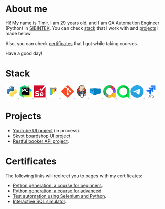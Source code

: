 # About me

Hi! My name is Timir. I am 29 years old, and I am QA Automation Engineer (Python) in [SIBINTEK](https://sibintek.ru). You can check [stack](#stack) that I work with and [projects](#projects) I made below.

Also, you can check [certificates](#certificates) that I got while taking courses.

Have a good day!  

# Stack
<a href="https://www.python.org/">
    <img src="resources/python-original.svg" height="40" width="40" />
</a>
<a href="https://www.jetbrains.com/pycharm/">
    <img src="resources/pycharm-logo.svg" height="40" width="40" />
</a>
<a href="https://www.selenium.dev/documentation/webdriver/">
    <img src="resources/selenium-original.svg" height="40" width="40" />
</a>
<a href="https://docs.pytest.org/">
    <img src="resources/pytest-original.svg" height="40" width="40" />
</a>
<a href="https://git-scm.com/">
    <img src="resources/git-original.svg" height="40" width="40" />
</a>
<a href="https://www.jenkins.io/">
    <img src="resources/jenkins-original.svg" height="40" width="40" />
</a>
<a href="https://aerokube.com/selenoid/">
    <img src="resources/aerokube_logo.svg" height="40" width="40" />
</a>
<a href="https://allurereport.org/">
    <img src="resources/allure-report-logo.svg" height="40" width="40" />
</a>
<a href="https://qameta.io/">
    <img src="resources/allure-testops.svg" height="40" width="40" />
</a>
<a href="https://telegram.org/">
    <img src="resources/telegram-logo.svg" height="40" width="40" />
</a>
<a href="https://www.atlassian.com/software/jira/">
    <img src="resources/jira-original.svg" height="40" width="40" />
</a>

# Projects
* [YouTube UI project](https://github.com/engovadzip/YouTube_UI_project) (in process).  
* [Skvot boardshop UI project](https://github.com/engovadzip/skvot_boardshop_UI_project).  
* [Restful booker API project](https://github.com/engovadzip/restful_booker_API_project).  

# Certificates
The following links will redirect you to pages with my certificates:
* [Python generation: a course for beginners](https://stepik.org/cert/2026645?lang=en).  
* [Python generation: a course for advanced](https://stepik.org/cert/2119207?lang=en).  
* [Test automation using Selenium and Python](https://stepik.org/cert/2199001?lang=en).  
* [Interactive SQL simulator](https://stepik.org/cert/2221617?lang=en).